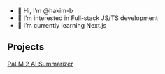 - 👋 Hi, I’m @hakim-b
- 👀 I’m interested in Full-stack JS/TS development
- 🌱 I’m currently learning Next.js

## Projects
[PaLM 2 AI Summarizer](https://palm-summarizer-b9327.web.app/)

<!---
hakim-b/hakim-b is a ✨ special ✨ repository because its `README.md` (this file) appears on your GitHub profile.
You can click the Preview link to take a look at your changes.
--->
